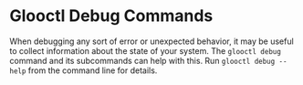 # Glooctl Debug Commands

When debugging any sort of error or unexpected behavior, it may be useful to collect information about the state of your system.
The `glooctl debug` command and its subcommands can help with this.
Run `glooctl debug --help` from the command line for details.
